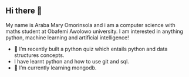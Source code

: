 ## Hi there 👋

My name is Araba Mary Omorinsola and i am a computer science with maths student at Obafemi Awolowo university. I am interested in anything python, machine learning and artificial intelligence!

- 🔭 I’m recently built a python quiz which entails python and data structures concepts.
-  I have learnt python and how to use git and sql.
- 🌱 I’m currently learning mongodb.
  
  


